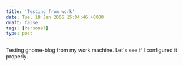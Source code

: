 ```yaml
---
title: 'Testing from work'
date: Tue, 18 Jan 2005 15:04:46 +0000
draft: false
tags: [Personal]
type: post
---
```


Testing gnome-blog from my work machine. Let's see if I configured it properly.